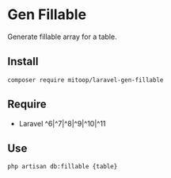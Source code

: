 # Gen Fillable
Generate fillable array for a table.

## Install
```shell
composer require mitoop/laravel-gen-fillable
```

## Require
- Laravel ^6|^7|^8|^9|^10|^11

## Use
`php artisan db:fillable {table}`
